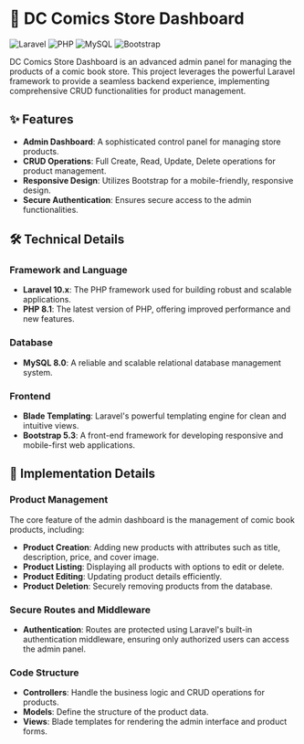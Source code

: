 # 🚀 DC Comics Store Dashboard

![Laravel](https://img.shields.io/badge/Laravel-10.x-red)
![PHP](https://img.shields.io/badge/PHP-8.1-blue)
![MySQL](https://img.shields.io/badge/MySQL-8.0-orange)
![Bootstrap](https://img.shields.io/badge/Bootstrap-5.3-blueviolet)

DC Comics Store Dashboard is an advanced admin panel for managing the products of a comic book store. This project leverages the powerful Laravel framework to provide a seamless backend experience, implementing comprehensive CRUD functionalities for product management.

## ✨ Features
- **Admin Dashboard**: A sophisticated control panel for managing store products.
- **CRUD Operations**: Full Create, Read, Update, Delete operations for product management.
- **Responsive Design**: Utilizes Bootstrap for a mobile-friendly, responsive design.
- **Secure Authentication**: Ensures secure access to the admin functionalities.

## 🛠️ Technical Details

### Framework and Language
- **Laravel 10.x**: The PHP framework used for building robust and scalable applications.
- **PHP 8.1**: The latest version of PHP, offering improved performance and new features.

### Database
- **MySQL 8.0**: A reliable and scalable relational database management system.

### Frontend
- **Blade Templating**: Laravel's powerful templating engine for clean and intuitive views.
- **Bootstrap 5.3**: A front-end framework for developing responsive and mobile-first web applications.

## 🧩 Implementation Details

### Product Management
The core feature of the admin dashboard is the management of comic book products, including:
- **Product Creation**: Adding new products with attributes such as title, description, price, and cover image.
- **Product Listing**: Displaying all products with options to edit or delete.
- **Product Editing**: Updating product details efficiently.
- **Product Deletion**: Securely removing products from the database.

### Secure Routes and Middleware
- **Authentication**: Routes are protected using Laravel's built-in authentication middleware, ensuring only authorized users can access the admin panel.

### Code Structure
- **Controllers**: Handle the business logic and CRUD operations for products.
- **Models**: Define the structure of the product data.
- **Views**: Blade templates for rendering the admin interface and product forms.
